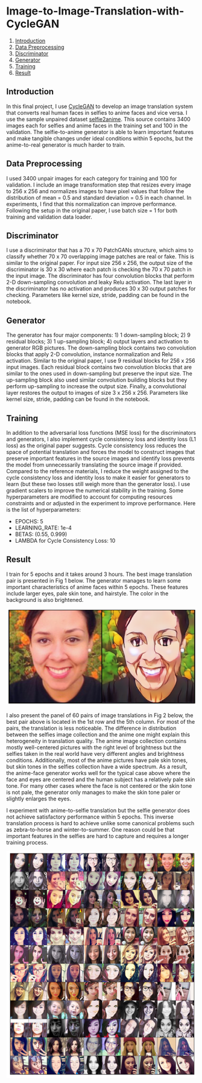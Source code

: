 # Image-to-Image-Translation-with-CycleGAN

1. [Introduction](#Introduction)
2. [Data Preprocessing](#DataPreprocessing)
3. [Discriminator](#Discriminator)
4. [Generator](#Generator)
5. [Training](#Training)
6. [Result](#Result)

## Introduction <a name="Introduction"></a>

In this final project, I use [CycleGAN](https://junyanz.github.io/CycleGAN/) to develop an image translation system that converts real human faces in selfies to anime faces and vice versa. I use the sample unpaired dataset [selfie2anime](https://drive.google.com/file/d/1xOWj1UVgp6NKMT3HbPhBbtq2A4EDkghF/view). This source contains 3400 images each for selfies and anime faces in the training set and 100 in the validation. The selfie-to-anime generator is able to learn important features and make tangible changes under ideal conditions within  5 epochs, but the anime-to-real generator is much harder to train.

## Data Preprocessing <a name="DataPreprocessing"></a>

I used 3400 unpair images for each category for training and 100 for validation. I include an image transformation step that resizes every image to 256 x 256 and normalizes images to have pixel values that follow the distribution of mean = 0.5 and standard deviation = 0.5 in each channel. In experiments, I find that this normalization can improve performance. Following the setup in the original paper, I use batch size = 1 for both training and validation data loader.

## Discriminator <a name="Discriminator"></a>

I use a discriminator that has a 70 x 70 PatchGANs structure, which aims to classify whether 70 x 70 overlapping image patches are real or fake. This is similar to the original paper. For input size 256 x 256, the output size of the discriminator is 30 x 30 where each patch is checking the 70 x 70 patch in the input image. The discriminator has four convolution blocks that perform 2-D down-sampling convolution and leaky Relu activation. The last layer in the discriminator has no activation and produces 30 x 30 output patches for checking.  Parameters like kernel size, stride, padding can be found in the notebook.

## Generator <a name="Generator"></a>

The generator has four major components: 1) 1 down-sampling block; 2) 9 residual blocks; 3) 1 up-sampling block; 4) output layers and activation to generator RGB pictures. The down-sampling block contains two convolution blocks that apply 2-D convolution, instance normalization and Relu activation. Similar to the original paper, I use 9 residual blocks for 256 x 256 input images.  Each residual block contains two convolution blocks that are similar to the ones used in down-sampling but preserve the input size.  The up-sampling block also used similar convolution building blocks but they perform up-sampling to increase the output size. Finally, a convolutional layer restores the output to images of size 3 x 256 x 256. Parameters like kernel size, stride, padding can be found in the notebook.

## Training <a name="Training"></a>

In addition to the adversarial loss functions (MSE loss) for the discriminators and generators, I also implement cycle consistency loss and identity loss (L1 loss) as the original paper suggests. Cycle consistency loss reduces the space of potential translation and forces the model to construct images that preserve important features in the source images and identify loss prevents the model from unnecessarily translating the source image if provided. Compared to the reference materials, I reduce the weight assigned to the cycle consistency loss and identity loss to make it easier for generators to learn (but these two losses still weigh more than the generator loss). I use gradient scalers to improve the numerical stability in the training. Some hyperparameters are modified to account for computing resources constraints and or adjusted in the experiment to improve performance. Here is the list of hyperparameters:

- EPOCHS: 5
- LEARNING_RATE: 1e-4
- BETAS: (0.55, 0.999)
- LAMBDA for Cycle Consistency Loss: 10

## Result <a name="Result"></a>

I train for 5 epochs and it takes around 3 hours. The best image translation pair is presented in Fig 1 below. The generator manages to learn some important characteristics of anime faces within 5 epochs. These features include larger eyes, pale skin tone, and hairstyle.  The color in the background is also brightened.

![Figure 1](img/Best.png)

I also present the panel of 60 pairs of image translations in Fig 2 below, the best pair above is located in the 1st row and the 5th column. For most of the pairs, the translation is less noticeable. The difference in distribution between the selfies image collection and the anime one might explain this heterogeneity in translation quality. The anime image collection contains mostly well-centered pictures with the right level of brightness but the selfies taken in the real world have very different angles and brightness conditions. Additionally, most of the anime pictures have pale skin tones, but skin tones in the selfies collection have a wide spectrum. As a result, the anime-face generator works well for the typical case above where the face and eyes are centered and the human subject has a relatively pale skin tone. For many other cases where the face is not centered or the skin tone is not pale, the generator only manages to make the skin tone paler or slightly enlarges the eyes.

I experiment with anime-to-selfie translation but the selfie generator does not achieve satisfactory performance within 5 epochs. This inverse translation process is hard to achieve unlike some canonical problems such as zebra-to-horse and winter-to-summer. One reason could be that important features in the selfies are hard to capture and requires a longer training process.

![Figure 2](img/Panel.png)
